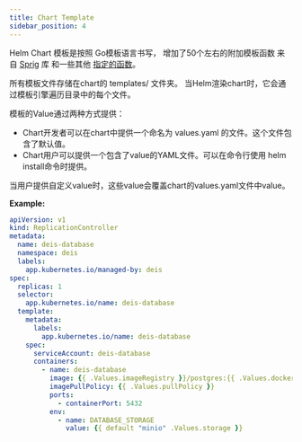 ```yaml
---
title: Chart Template
sidebar_position: 4
---
```





Helm Chart 模板是按照 Go模板语言书写， 增加了50个左右的附加模板函数 来自 [Sprig](https://github.com/Masterminds/sprig) 库 和一些其他 [指定的函数](https://helm.sh/zh/docs/howto/charts_tips_and_tricks)。



所有模板文件存储在chart的 templates/ 文件夹。 当Helm渲染chart时，它会通过模板引擎遍历目录中的每个文件。

模板的Value通过两种方式提供：

- Chart开发者可以在chart中提供一个命名为 values.yaml 的文件。这个文件包含了默认值。
- Chart用户可以提供一个包含了value的YAML文件。可以在命令行使用 helm install命令时提供。

当用户提供自定义value时，这些value会覆盖chart的values.yaml文件中value。



**Example:**


```yaml
apiVersion: v1
kind: ReplicationController
metadata:
  name: deis-database
  namespace: deis
  labels:
    app.kubernetes.io/managed-by: deis
spec:
  replicas: 1
  selector:
    app.kubernetes.io/name: deis-database
  template:
    metadata:
      labels:
        app.kubernetes.io/name: deis-database
    spec:
      serviceAccount: deis-database
      containers:
        - name: deis-database
          image: {{ .Values.imageRegistry }}/postgres:{{ .Values.dockerTag }}
          imagePullPolicy: {{ .Values.pullPolicy }}
          ports:
            - containerPort: 5432
          env:
            - name: DATABASE_STORAGE
              value: {{ default "minio" .Values.storage }}
```